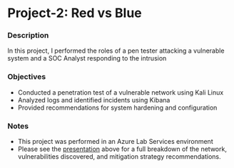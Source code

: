 # Project-2: Red vs Blue

### Description 

In this project, I performed the roles of a pen tester attacking a vulnerable system and a SOC Analyst responding to the intrusion

### Objectives

- Conducted a penetration test of a vulnerable network using Kali Linux
- Analyzed logs and identified incidents using Kibana 
- Provided recommendations for system hardening and configuration 

### Notes

- This project was performed in an Azure Lab Services environment 
- Please see the [presentation](https://github.com/carlwarnberg/Project-2/blob/main/Project%202%20_%20Red%20vs%20Blue.pdf) above for a full breakdown of the network, vulnerabilities discovered, and mitigation strategy recommendations.
